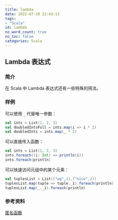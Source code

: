 ```yaml
---
title: lambda
date: 2022-07-18 22:43:13
tags:
- "Scala"
id: lambda
no_word_count: true
no_toc: false
categories: Scala
---
```


## Lambda 表达式

### 简介

在 Scala 中 Lambda 表达式还有一些特殊的用法。

### 样例

可以使用 `_` 代替唯一参数：

```scala
val ints = List(1, 2, 3)
val doubledIntsFull = ints.map(i => i * 2)
val doubledInts = ints.map(_ * 2)
```

可以直接传入函数：

```scala
val ints = List(1, 2, 3)
ints.foreach((i: Int) => println(i))
ints.foreach(println)
```

可以快速访问元组中的某个元素：

```scala
val tuplesList = List(("wq",1),("nice",2))
tuplesList.map(tuple => tuple._1).foreach(println)
tuplesList.map(_._1).foreach(println)
```

### 参考资料

[匿名函数](https://docs.scala-lang.org/scala3/book/fun-anonymous-functions.html#)